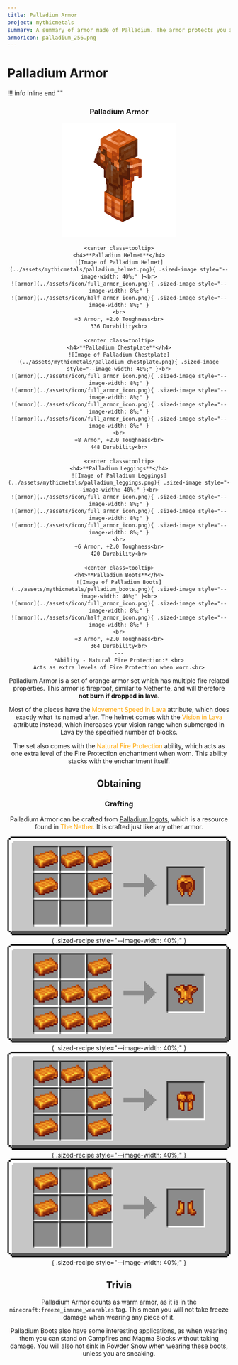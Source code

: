 ```yaml
---
title: Palladium Armor
project: mythicmetals
summary: A summary of armor made of Palladium. The armor protects you against fire, and also grants the wearer better vision and higher swim speeds in Lava. 
armoricon: palladium_256.png
---
```


# Palladium Armor

!!! info inline end ""
    <center class=tooltip>
    <h3>**Palladium Armor**</h3>
    ![Image of Palladium Armor](../assets/armor-models/256/palladium_256.png)

    <center class=tooltip>
    <h4>**Palladium Helmet**</h4>
    ![Image of Palladium Helmet](../assets/mythicmetals/palladium_helmet.png){ .sized-image style="--image-width: 40%;" }<br>
    ![armor](../assets/icon/full_armor_icon.png){ .sized-image style="--image-width: 8%;" }
    ![armor](../assets/icon/half_armor_icon.png){ .sized-image style="--image-width: 8%;" }
    <br>
    +3 Armor, +2.0 Toughness<br>
    336 Durability<br>

    <center class=tooltip>
    <h4>**Palladium Chestplate**</h4>
    ![Image of Palladium Chestplate](../assets/mythicmetals/palladium_chestplate.png){ .sized-image style="--image-width: 40%;" }<br>
    ![armor](../assets/icon/full_armor_icon.png){ .sized-image style="--image-width: 8%;" }
    ![armor](../assets/icon/full_armor_icon.png){ .sized-image style="--image-width: 8%;" }
    ![armor](../assets/icon/full_armor_icon.png){ .sized-image style="--image-width: 8%;" }
    ![armor](../assets/icon/full_armor_icon.png){ .sized-image style="--image-width: 8%;" }
    <br>
    +8 Armor, +2.0 Toughness<br>
    448 Durability<br>

    <center class=tooltip>
    <h4>**Palladium Leggings**</h4>
    ![Image of Palladium Leggings](../assets/mythicmetals/palladium_leggings.png){ .sized-image style="--image-width: 40%;" }<br>
    ![armor](../assets/icon/full_armor_icon.png){ .sized-image style="--image-width: 8%;" }
    ![armor](../assets/icon/full_armor_icon.png){ .sized-image style="--image-width: 8%;" }
    ![armor](../assets/icon/full_armor_icon.png){ .sized-image style="--image-width: 8%;" }
    <br>
    +6 Armor, +2.0 Toughness<br>
    420 Durability<br>

    <center class=tooltip>
    <h4>**Palladium Boots**</h4>
    ![Image of Palladium Boots](../assets/mythicmetals/palladium_boots.png){ .sized-image style="--image-width: 40%;" }<br>
    ![armor](../assets/icon/full_armor_icon.png){ .sized-image style="--image-width: 8%;" }
    ![armor](../assets/icon/half_armor_icon.png){ .sized-image style="--image-width: 8%;" }
    <br>
    +3 Armor, +2.0 Toughness<br>
    364 Durability<br>
    ---
    *Ability - Natural Fire Protection:* <br>
    Acts as extra levels of Fire Protection when worn.<br>

Palladium Armor is a set of orange armor set which has multiple fire related properties. This armor is fireproof, similar to Netherite, and will therefore **not burn if dropped in lava**.

Most of the pieces have the <span style="color:orange">Movement Speed in Lava</span> attribute, which does exactly what its named after. The helmet comes with the <span style="color:orange">Vision in Lava</span> attribute instead, which increases your vision range when submerged in Lava by the specified number of blocks. 

The set also comes with the <span style="color:orange">Natural Fire Protection</span> ability, which acts as one extra level of the Fire Protection enchantment when worn. This ability stacks with the enchantment itself. 

## Obtaining
### Crafting
Palladium Armor can be crafted from [Palladium Ingots](https://youtu.be/6wWHZE14hP8), which is a resource found in <span style="color:orange">The Nether.</span> It is crafted just like any other armor.

![vanilla helmet recipe with palladium ingots](../assets/mythicmetals/recipes/armor/palladium_helmet.png){ .sized-recipe style="--image-width: 40%;" }<br>
![vanilla chestplate recipe with palladium ingots](../assets/mythicmetals/recipes/armor/palladium_chestplate.png){ .sized-recipe style="--image-width: 40%;" }<br>
![vanilla leggings recipe with palladium ingots](../assets/mythicmetals/recipes/armor/palladium_leggings.png){ .sized-recipe style="--image-width: 40%;" }<br>
![vanilla boots recipe with palladium ingots](../assets/mythicmetals/recipes/armor/palladium_boots.png){ .sized-recipe style="--image-width: 40%;" }<br>

## Trivia
Palladium Armor counts as warm armor, as it is in the `minecraft:freeze_immune_wearables` tag. This mean you will not take freeze damage when wearing any piece of it.

Palladium Boots also have some interesting applications, as when wearing them you can stand on Campfires and Magma Blocks without taking damage. You will also not sink in Powder Snow when wearing these boots, unless you are sneaking. 